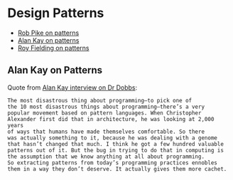 # Design Patterns

* [Rob Pike on patterns](https://youtu.be/5kj5ApnhPAE?t=301)
* [Alan Kay on patterns](https://www.drdobbs.com/architecture-and-design/interview-with-alan-kay/240003442?pgno=4)
* [Roy Fielding on patterns](https://www.ics.uci.edu/~fielding/pubs/dissertation/software_arch.htm#sec_1_6)

## Alan Kay on Patterns

Quote from [Alan Kay interview on Dr Dobbs](https://link.springer.com/content/pdf/bbm%3A978-3-319-90008-7%2F1.pdf):

```
The most disastrous thing about programming—to pick one of
the 10 most disastrous things about programming—there’s a very
popular movement based on pattern languages. When Christopher
Alexander first did that in architecture, he was looking at 2,000 years
of ways that humans have made themselves comfortable. So there
was actually something to it, because he was dealing with a genome
that hasn’t changed that much. I think he got a few hundred valuable
patterns out of it. But the bug in trying to do that in computing is
the assumption that we know anything at all about programming.
So extracting patterns from today’s programming practices ennobles
them in a way they don’t deserve. It actually gives them more cachet.
```
